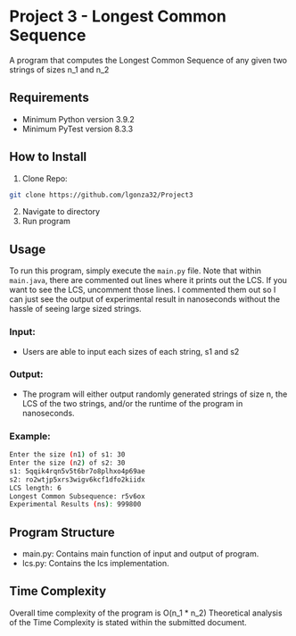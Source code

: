 <!-- DESCRIPTION -->
# Project 3 - Longest Common Sequence

A program that computes the Longest Common Sequence of any given two strings of sizes n_1 and n_2

<!-- REQUIREMENTS -->
## Requirements
- Minimum Python version 3.9.2
- Minimum PyTest version 8.3.3

<!-- INSTALLATION -->
## How to Install
1. Clone Repo: 
```sh
git clone https://github.com/lgonza32/Project3
```
2. Navigate to directory
4. Run program

<!-- USAGE -->
## Usage
To run this program, simply execute the `main.py` file. Note that within `main.java`, there are commented out lines where it prints out the LCS. If you want to see the LCS, uncomment those lines. I commented them out so I can just see the output of experimental result in nanoseconds without the hassle of seeing large sized strings.

### Input:
- Users are able to input each sizes of each string, s1 and s2

### Output:
- The program will either output randomly generated strings of size n, the LCS of the two strings, and/or the runtime of the program in nanoseconds.

### Example:
```sh
Enter the size (n1) of s1: 30
Enter the size (n2) of s2: 30
s1: 5qqik4rqn5v5t6br7o8plhxo4p69ae
s2: ro2wtjp5xrs3wigv6kcf1dfo2kiidx
LCS length: 6
Longest Common Subsequence: r5v6ox
Experimental Results (ns): 999800
```

<!-- PROGRAM STRUCTURE -->
## Program Structure
- main.py: Contains main function of input and output of program.
- lcs.py: Contains the lcs implementation.

<!-- TIME COMPLEXITY -->
## Time Complexity
Overall time complexity of the program is O(n_1 * n_2)
Theoretical analysis of the Time Complexity is stated within the submitted document.
